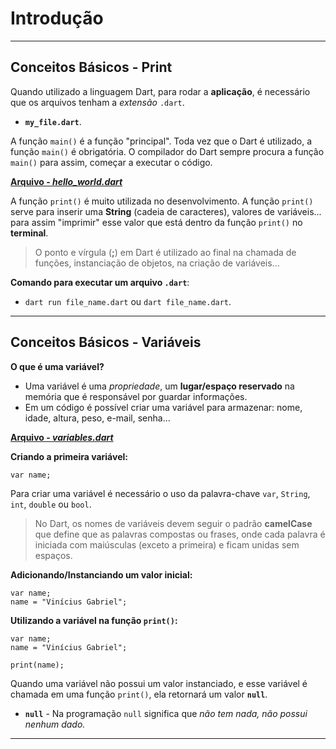 # Introdução

---

## Conceitos Básicos - Print

Quando utilizado a linguagem Dart, para rodar a **aplicação**, é necessário que os arquivos tenham a _extensão_ ``.dart``.

- **``my_file.dart``**.

A função ``main()`` é a função "principal". Toda vez que o Dart é utilizado, a função ``main()`` é obrigatória. O compilador do Dart sempre procura a função ``main()`` para assim, começar a executar o código.

[**Arquivo - _hello_world.dart_**](./hello_world.dart)

A função ``print()`` é muito utilizada no desenvolvimento. A função ``print()`` serve para inserir uma **String** (cadeia de caracteres), valores de variáveis... para assim "imprimir" esse valor que está dentro da função ``print()`` no **terminal**.

> O ponto e vírgula (**;**) em Dart é utilizado ao final na chamada de funções, instanciação de objetos, na criação de variáveis...

**Comando para executar um arquivo ``.dart``**:
- ``dart run file_name.dart`` ou ``dart file_name.dart``.

---

## Conceitos Básicos - Variáveis

**O que é uma variável?**

- Uma variável é uma _propriedade_, um **lugar/espaço reservado** na memória que é responsável por guardar informações.
- Em um código é possível criar uma variável para armazenar: nome, idade, altura, peso, e-mail, senha...

[**Arquivo - _variables.dart_**](./variables.dart)

**Criando a primeira variável:**

``var name;``

Para criar uma variável é necessário o uso da palavra-chave ``var``, ``String``, ``int``, ``double`` ou ``bool``.

> No Dart, os nomes de variáveis devem seguir o padrão **camelCase** que define que as palavras compostas ou frases, onde cada palavra é iniciada com maiúsculas (exceto a primeira) e ficam unidas sem espaços. 

**Adicionando/Instanciando um valor inicial:**

```
var name;
name = "Vinícius Gabriel";
```

**Utilizando a variável na função ``print()``:**

```
var name;
name = "Vinícius Gabriel";

print(name);
```

Quando uma variável não possui um valor instanciado, e esse variável é chamada em uma função ``print()``, ela retornará um valor **``null``**.
- **``null``**  -  Na programação ``null`` significa que _não tem nada, não possui nenhum dado._

---